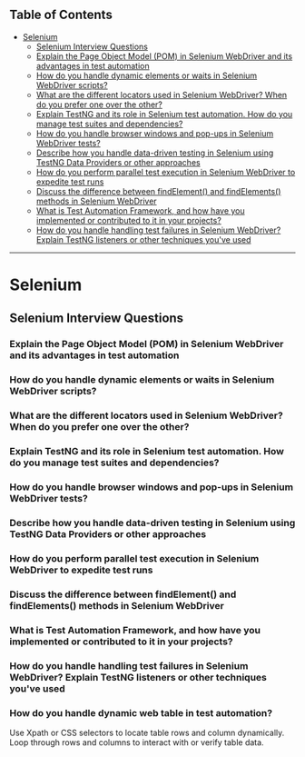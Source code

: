 ## Table of Contents

- [ Selenium](#[-selenium)
  - [ Selenium Interview Questions](#[-selenium-interview-questions)
  - [ Explain the Page Object Model (POM) in Selenium WebDriver and its advantages in test automation](<#[-explain-the-page-object-model-(pom)-in-selenium-webdriver-and-its-advantages-in-test-automation>)
  - [ How do you handle dynamic elements or waits in Selenium WebDriver scripts?](#[-how-do-you-handle-dynamic-elements-or-waits-in-selenium-webdriver-scripts?)
  - [ What are the different locators used in Selenium WebDriver? When do you prefer one over the other?](#[-what-are-the-different-locators-used-in-selenium-webdriver?-when-do-you-prefer-one-over-the-other?)
  - [ Explain TestNG and its role in Selenium test automation. How do you manage test suites and dependencies?](#[-explain-testng-and-its-role-in-selenium-test-automation.-how-do-you-manage-test-suites-and-dependencies?)
  - [ How do you handle browser windows and pop-ups in Selenium WebDriver tests?](#[-how-do-you-handle-browser-windows-and-pop-ups-in-selenium-webdriver-tests?)
  - [ Describe how you handle data-driven testing in Selenium using TestNG Data Providers or other approaches](#[-describe-how-you-handle-data-driven-testing-in-selenium-using-testng-data-providers-or-other-approaches)
  - [ How do you perform parallel test execution in Selenium WebDriver to expedite test runs](#[-how-do-you-perform-parallel-test-execution-in-selenium-webdriver-to-expedite-test-runs)
  - [ Discuss the difference between findElement() and findElements() methods in Selenium WebDriver](<#[-discuss-the-difference-between-findelement()-and-findelements()-methods-in-selenium-webdriver>)
  - [ What is Test Automation Framework, and how have you implemented or contributed to it in your projects?](#[-what-is-test-automation-framework,-and-how-have-you-implemented-or-contributed-to-it-in-your-projects?)
  - [ How do you handle handling test failures in Selenium WebDriver? Explain TestNG listeners or other techniques you've used](#[-how-do-you-handle-handling-test-failures-in-selenium-webdriver?-explain-testng-listeners-or-other-techniques-you've-used)

---

# Selenium

## Selenium Interview Questions

### Explain the Page Object Model (POM) in Selenium WebDriver and its advantages in test automation

### How do you handle dynamic elements or waits in Selenium WebDriver scripts?

### What are the different locators used in Selenium WebDriver? When do you prefer one over the other?

### Explain TestNG and its role in Selenium test automation. How do you manage test suites and dependencies?

### How do you handle browser windows and pop-ups in Selenium WebDriver tests?

### Describe how you handle data-driven testing in Selenium using TestNG Data Providers or other approaches

### How do you perform parallel test execution in Selenium WebDriver to expedite test runs

### Discuss the difference between findElement() and findElements() methods in Selenium WebDriver

### What is Test Automation Framework, and how have you implemented or contributed to it in your projects?

### How do you handle handling test failures in Selenium WebDriver? Explain TestNG listeners or other techniques you've used

### How do you handle dynamic web table in test automation?

Use Xpath or CSS selectors to locate table rows and column dynamically. Loop through rows and columns to interact with or verify table data.

### 
